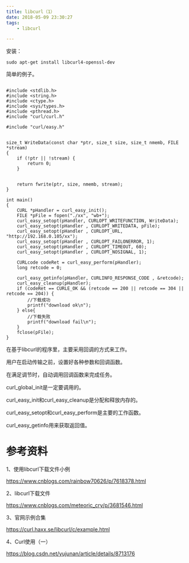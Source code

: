 ```yaml
---
title: libcurl（1）
date: 2018-05-09 23:30:27
tags:
	- libcurl

---
```




安装：

```
sudo apt-get install libcurl4-openssl-dev
```

简单的例子。

```

#include <stdlib.h>
#include <string.h>
#include <ctype.h>
#include <sys/types.h>
#include <pthread.h>
#include "curl/curl.h"

#include "curl/easy.h"


size_t WriteData(const char *ptr, size_t size, size_t nmemb, FILE *stream)
{
    if (!ptr || !stream) {
        return 0;
    }


    return fwrite(ptr, size, nmemb, stream);
}

int main()
{
    CURL *pHandler = curl_easy_init();
    FILE *pFile = fopen("./xx", "wb+");
    curl_easy_setopt(pHandler, CURLOPT_WRITEFUNCTION, WriteData);
    curl_easy_setopt(pHandler , CURLOPT_WRITEDATA, pFile);
    curl_easy_setopt(pHandler , CURLOPT_URL, "http://192.168.0.105/xx");
    curl_easy_setopt(pHandler , CURLOPT_FAILONERROR, 1);
    curl_easy_setopt(pHandler , CURLOPT_TIMEOUT, 60);
    curl_easy_setopt(pHandler , CURLOPT_NOSIGNAL, 1);

    CURLcode codeRet = curl_easy_perform(pHandler);
    long retcode = 0;

    curl_easy_getinfo(pHandler, CURLINFO_RESPONSE_CODE , &retcode);
    curl_easy_cleanup(pHandler);
    if (codeRet == CURLE_OK && (retcode == 200 || retcode == 304 || retcode == 204)) {
        //下载成功
        printf("download ok\n");
    } else{
        //下载失败
        printf("download fail\n");
    }
    fclose(pFile);
}
```



在基于libcurl的程序里，主要采用回调的方式来工作。

用户在启动传输之前，设置好各种参数和回调函数。

在满足调节时，自动调用回调函数来完成任务。

curl_global_init是一定要调用的。

curl_easy_init和curl_easy_cleanup是分配和释放内存的。

curl_easy_setopt和curl_easy_perform是主要的工作函数。

curl_easy_getinfo用来获取返回值。



# 参考资料

1、使用libcurl下载文件小例

https://www.cnblogs.com/rainbow70626/p/7618378.html

2、libcurl下载文件

https://www.cnblogs.com/meteoric_cry/p/3681546.html

3、官网示例合集

https://curl.haxx.se/libcurl/c/example.html

4、Curl使用（一）

https://blog.csdn.net/yujunan/article/details/8713176